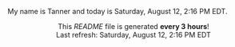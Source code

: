 My name is Tanner and today is Saturday, August 12, 2:16 PM EDT.

<p align="center">This <i>README</i> file is generated <b>every 3 hours</b>!</br>Last refresh: Saturday, August 12, 2:16 PM EDT<br /></p>
